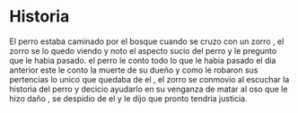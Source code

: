 # Historia
 
El perro estaba caminado por el bosque cuando se cruzo con un zorro , el zorro se lo quedo viendo y noto el aspecto sucio del perro y le pregunto que le habia pasado. el perro le conto todo lo que le habia pasado el dia anterior este le conto la muerte de su dueño y como le robaron sus pertencias lo unico que quedaba de el , el zorro se conmovio al escuchar la historia del perro y decicio ayudarlo en su venganza de matar al oso que le hizo daño , se despidio de el y le dijo que pronto tendria justicia.
